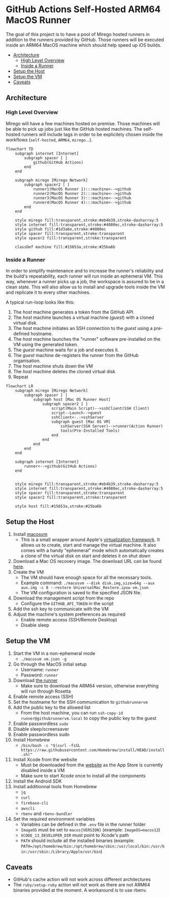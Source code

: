 # GitHub Actions Self-Hosted ARM64 MacOS Runner
The goal of this project is to have a pool of Mirego hosted runners in addition to the runners provided by GitHub. Those runners will be executed inside an ARM64 MacOS machine which should help speed up iOS builds.

- [Architecture](#architecture)
  - [High Level Overview](#high-level-overview)
  - [Inside a Runner](#inside-a-runner)
- [Setup the Host](#setup-the-host)
- [Setup the VM](#setup-the-vm)
- [Caveats](#caveats)

## Architecture

### High Level Overview
Mirego will have a few machines hosted on premise. Those machines will be able to pick up jobs just like the GitHub hosted machines. The self-hosted runners will include tags in order to be explicitely chosen inside the workflows (`self-hosted`, `ARM64`, `mirego`...).

```mermaid
flowchart TD
    subgraph internet [Internet]
        subgraph spacer [ ]
            github(GitHub Actions)
        end
    end

    subgraph mirego [Mirego Network]
        subgraph spacer2 [ ]
            runner1(MacOS Runner 1):::machine<-->github
            runner2(MacOS Runner 2):::machine<-->github
            runner3(MacOS Runner 3):::machine<-->github
            runner4(MacOS Runner 4):::machine<-->github
        end
    end

    style mirego fill:transparent,stroke:#eb4b39,stroke-dasharray:5
    style internet fill:transparent,stroke:#4080ec,stroke-dasharray:5
    style github fill:#1d3a6e,stroke:#4080ec
    style spacer fill:transparent,stroke:transparent
    style spacer2 fill:transparent,stroke:transparent

    classDef machine fill:#15653a,stroke:#25ba6b
```

### Inside a Runner
In order to simplify maintenance and to increase the runner's reliability and the build's repeatability, each runner will run inside an ephemeral VM. This way, whenever a runner picks up a job, the workspace is assured to be in a clean state. This will also allow us to install and upgrade tools inside the VM and replicate it to every other machines.

A typical run-loop looks like this:
1. The *host* machine generates a token from the GitHub API.
2. The *host* machine launches a virtual machine (*guest*) with a cloned virtual disk.
3. The *host* machine initiates an SSH connection to the *guest* using a pre-defined hostname.
4. The *host* machine launches the "runner" software pre-installed on the VM using the generated token.
5. The *guest* machine waits for a job and executes it.
6. The *guest* machine de-registers the runner from the GitHub organisation.
7. The *host* machine shuts down the VM
8. The *host* machine deletes the cloned virtual disk
9. Repeat

```mermaid
flowchart LR
    subgraph mirego [Mirego Network]
        subgraph spacer [ ]
            subgraph host [Mac OS Runner Host]
                subgraph spacer2 [ ]
                    script(Main Script)-->sshClient(SSH Client)
                    script--Launch-->guest
                    sshClient<-.->sshServer
                    subgraph guest [Mac OS VM]
                        sshServer(SSH Server)-->runner(Action Runner)
                        tools(Pre-Installed Tools)
                    end
                end
            end
        end
    end

    subgraph internet [Internet]
        runner<-->github(GitHub Actions)
    end


    style mirego fill:transparent,stroke:#eb4b39,stroke-dasharray:5
    style internet fill:transparent,stroke:#4080ec,stroke-dasharray:5
    style spacer fill:transparent,stroke:transparent
    style spacer2 fill:transparent,stroke:transparent

    style host fill:#15653a,stroke:#25ba6b
```

## Setup the Host
1. Install [macosvm](https://github.com/s-u/macosvm)
   - This is a small wrapper around Apple's [virtualization framework](https://developer.apple.com/documentation/virtualization). It allows us to create, start and manage the virtual machine. It also comes with a handy "ephemeral" mode which automatically creates a clone of the virtual disk on start and deletes it on shut down
2. Download a Mac OS recovery image. The download URL can be found [here](https://ipsw.me/).
3. Create the VM
   - The VM should have enough space for all the necessary tools.
   - Example command: `./macosvm --disk disk.img,size=64g --aux aux.img -c 8 --restore UniversalMac_Restore.ipsw vm.json`
   - The VM configuration is saved to the specified JSON file.
4. Download the management script from the repo
   - Configure the `GITHUB_API_TOKEN` in the script
5. Add the ssh key to communicate with the VM
6. Adjust the machine's system preferences as required
   - Enable remote access (SSH/Remote Desktop)
   - Disable sleep

## Setup the VM
1. Start the VM in a non-ephemeral mode
   - `./macosvm vm.json -g`
2. Go through the MacOS initial setup
   - Username: `runner`
   - Password: `runner`
3. Download [the runner](https://github.com/actions/runner/releases)
   - Make sure to download the ARM64 version, otherwise everything will run through Rosetta
4. Enable remote access (SSH)
5. Set the hostname for the SSH communication to `githubrunnervm`
6. Add the public key to the allowed list
   - From the host machine, you can run `ssh-copy-id runner@githubrunnervm.local` to copy the public key to the guest
7. Enable passwordless `sudo`
8. Disable sleep/screensaver
9. Enable passwordless sudo
10. Install Homebrew
    - `/bin/bash -c "$(curl -fsSL https://raw.githubusercontent.com/Homebrew/install/HEAD/install.sh)"`
11. Install Xcode from the website
    - Must be downloaded from the [website](https://developer.apple.com/xcode/) as the App Store is currently disabled inside a VM
    - Make sure to start Xcode once to install all the components
12. Install the Android SDK
13. Install additionnal tools from Homebrew
    -  `jq`
    -  `curl`
    -  `firebase-cli`
    -  `awscli`
    -  `rbenv` and `rbenv-bundler`
14. Set the required environment variables
    - Variables can be defined in the `.env` file in the runner folder
    - `ImageOS` must be set to `macos{VERSION}` (example: `ImageOS=macos12`)
    - `XCODE_13_DEVELOPER_DIR` must point to Xcode's path
    - `PATH` should include all the installed binaries (example: `PATH=/opt/homebrew/bin:/opt/homebrew/sbin:/usr/local/bin:/usr/bin:/usr/sbin:/Library/Apple/usr/bin`)

## Caveats
- GitHub's cache action will not work across different architectures
- The `ruby/setup-ruby` action will not work as there are not ARM64 binaries provided at the moment. A workaround is to use rbenv.
